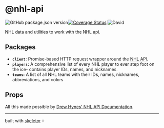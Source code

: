 # @nhl-api

![GitHub package.json version](https://img.shields.io/github/package-json/v/gretzky/nhl-api)[![Coverage Status](https://coveralls.io/repos/github/gretzky/nhl-api/badge.svg?branch=master)](https://coveralls.io/github/gretzky/nhl-api?branch=master) ![David](https://img.shields.io/david/gretzky/nhl-api)

NHL data and utilities to work with the NHL api.

## Packages

- **`client`:** Promise-based HTTP request wrapper around the [NHL API](https://statsapi.web.nhl.com).
- **`players`:** A comprehensive list of every NHL player to ever step foot on the ice- contains player IDs, names, and nicknames.
- **`teams`:** A list of all NHL teams with their IDs, names, nicknames, abbreviations, and colors

## Props

All this made possible by [Drew Hynes' NHL API Documentation](https://gitlab.com/dword4/nhlapi).

---
built with [skeletor](https://github.com/gretzky/skeletor) 💀
